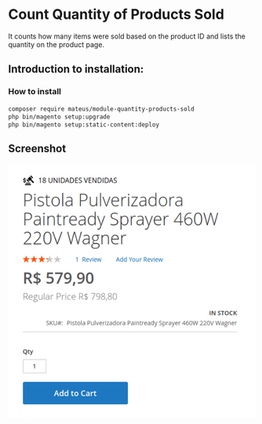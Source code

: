 # Count Quantity of Products Sold
It counts how many items were sold based on the product ID and lists the quantity on the product page.

## Introduction to installation:

### How to install

```
composer require mateus/module-quantity-products-sold
php bin/magento setup:upgrade
php bin/magento setup:static-content:deploy
```

## Screenshot
![ScreenShot](https://github.com/mateussantin/count-quantity-of-products-sold/blob/main/screenshot/image.png)
